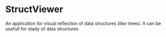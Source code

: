 # StructViewer
An application for visual reflection of data structures (like trees). It can be usefull for stady of data structures
